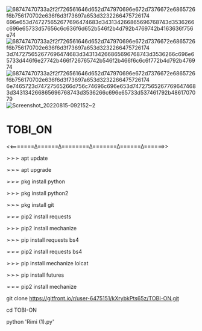 ![68747470733a2f2f726561646d652d747970696e672d7376672e6865726f6b756170702e636f6d3f73697a653d3232266475726174 696e653d747275652677696474683d343134266865696768743d3536266c696e65733d57656c6c636f6d652b546f2b4d792b4769742b4163636f756e74](https://user-images.githubusercontent.com/110269240/184564898-176286d1-54e1-4ef8-9ee4-a3f938b75874.svg)
![68747470733a2f2f726561646d652d747970696e672d7376672e6865726f6b756170702e636f6d3f73697a653d3232266475726174 3d747275652677696474683d343134266865696768743d3536266c696e65733d446f6e27742b466f726765742b546f2b466f6c6c6f772b4d792b476974](https://user-images.githubusercontent.com/110269240/184564900-cd170ef6-2133-4dbd-a17a-8fef45719609.svg)
![68747470733a2f2f726561646d652d747970696e672d7376672e6865726f6b756170702e636f6d3f73697a653d3232266475726174 6e7465723d74727565266d756c74696c696e653d747275652677696474683d343134266865696768743d3536266c696e65733d537461792b4861707079](https://user-images.githubusercontent.com/110269240/184564902-7e0d2a04-cb4b-440e-bbac-ac5df1a4b7e4.svg)
![Screenshot_20220815-092152~2](https://user-images.githubusercontent.com/110269240/184564794-fad532bf-ff76-4bb7-b1a5-6f4530935f05.png)
# TOBI_ON


<<=======∆======∆========∆=======∆======∆======>>

➢➢➢ apt update

➢➢➢ apt upgrade

➢➢➢ pkg install python

➢➢➢ pkg install python2

➢➢➢ pkg install git

➢➢➢ pip2 install requests

➢➢➢ pip2 install mechanize

➢➢➢ pip install requests bs4

➢➢➢ pip2 install requests bs4

➢➢➢ pip install mechanize lolcat

➢➢➢ pip install futures

➢➢➢ pip2 install mechanize


 
 git clone https://gitfront.io/r/user-6475151/kXrybkPts65z/TOBI-ON.git
 
 cd TOBI-ON
 
 python 'Rimi (1).py'
